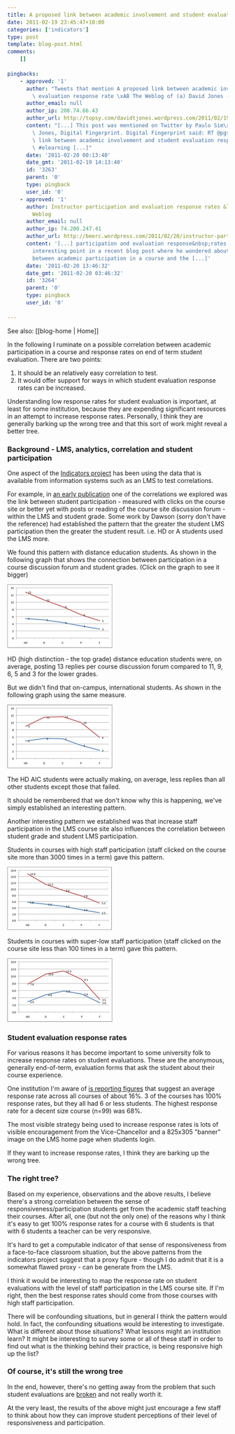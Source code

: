 ```yaml
---
title: A proposed link between academic involvement and student evaluation response rate
date: 2011-02-19 23:45:47+10:00
categories: ['indicators']
type: post
template: blog-post.html
comments:
    []
    
pingbacks:
    - approved: '1'
      author: "Tweets that mention A proposed link between academic involvement and student\
        \ evaluation response rate \xAB The Weblog of (a) David Jones -- Topsy.com"
      author_email: null
      author_ip: 208.74.66.43
      author_url: http://topsy.com/davidtjones.wordpress.com/2011/02/19/a-proposed-link-between-academic-involvement-and-student-evaluation-response-rate/?utm_source=pingback&utm_campaign=L2
      content: "[...] This post was mentioned on Twitter by Paulo Sim\xF5es and David\
        \ Jones, Digital Fingerprint. Digital Fingerprint said: RT @pgsimoes: A proposed\
        \ link between academic involvement and student evaluation response rate http://dlvr.it/H19tc\
        \ #elearning [...]"
      date: '2011-02-20 00:13:40'
      date_gmt: '2011-02-19 14:13:40'
      id: '3263'
      parent: '0'
      type: pingback
      user_id: '0'
    - approved: '1'
      author: Instructor participation and evaluation response rates &laquo; Col&#039;s
        Weblog
      author_email: null
      author_ip: 74.200.247.41
      author_url: http://beerc.wordpress.com/2011/02/20/instructor-participation-and-evaluation-response-rates/
      content: '[...] participation and evaluation response&nbsp;rates David raised an
        interesting point in a recent blog post where he wondered about the possible correlation
        between academic participation in a course and the [...]'
      date: '2011-02-20 13:46:32'
      date_gmt: '2011-02-20 03:46:32'
      id: '3264'
      parent: '0'
      type: pingback
      user_id: '0'
    
---
```


See also: [[blog-home | Home]]

In the following I ruminate on a possible correlation between academic participation in a course and response rates on end of term student evaluation. There are two points:

1. It should be an relatively easy correlation to test.
2. It would offer support for ways in which student evaluation response rates can be increased.

Understanding low response rates for student evaluation is important, at least for some institution, because they are expending significant resources in an attempt to increase response rates. Personally, I think they are generally barking up the wrong tree and that this sort of work might reveal a better tree.

### Background - LMS, analytics, correlation and student participation

One aspect of the [Indicators project](http://indicatorsproject.wordpress.com/) has been using the data that is available from information systems such as an LMS to test correlations.

For example, in [an early publication](http://indicatorsproject.wordpress.com/2009/10/09/the-indicators-project-identifying-effective-learning-adoption-activity-grades-and-external-factors/) one of the correlations we explored was the link between student participation - measured with clicks on the course site or better yet with posts or reading of the course site discussion forum - within the LMS and student grade. Some work by Dawson (sorry don't have the reference) had established the pattern that the greater the student LMS participation then the greater the student result. i.e. HD or A students used the LMS more.

We found this pattern with distance education students. As shown in the following graph that shows the connection between participation in a course discussion forum and student grades. (Click on the graph to see it bigger)

[![Average posts & replies for FLEX students](images/4096268313_da8131d5c7_m.jpg)](http://www.flickr.com/photos/david_jones/4096268313/ "Average posts & replies for FLEX students by David T Jones, on Flickr")

HD (high distinction - the top grade) distance education students were, on average, posting 13 replies per course discussion forum compared to 11, 9, 6, 5 and 3 for the lower grades.

But we didn't find that on-campus, international students. As shown in the following graph using the same measure.

[![Average posts & replies for AIC students](images/4097026702_80b2548c57_m.jpg)](http://www.flickr.com/photos/david_jones/4097026702/ "Average posts & replies for AIC students by David T Jones, on Flickr")

The HD AIC students were actually making, on average, less replies than all other students except those that failed.

It should be remembered that we don't know why this is happening, we've simply established an interesting pattern.

Another interesting pattern we established was that increase staff participation in the LMS course site also influences the correlation between student grade and student LMS participation.

Students in courses with high staff participation (staff clicked on the course site more than 3000 times in a term) gave this pattern.

[![Average student posts/replies on discussion forums for high staff participation courses](images/4037668889_8ccb1d63cc_m.jpg)](http://www.flickr.com/photos/david_jones/4037668889/ "Average student posts/replies on discussion forums for high staff participation courses by David T Jones, on Flickr")

Students in courses with super-low staff participation (staff clicked on the course site less than 100 times in a term) gave this pattern.

[![Average student posts/replies on discussion forums for super low staff participation courses](images/4038417332_8be6f549f4_m.jpg)](http://www.flickr.com/photos/david_jones/4038417332/ "Average student posts/replies on discussion forums for super low staff participation courses by David T Jones, on Flickr")

### Student evaluation response rates

For various reasons it has become important to some university folk to increase response rates on student evaluations. These are the anonymous, generally end-of-term, evaluation forms that ask the student about their course experience.

One institution I'm aware of [is reporting figures](http://content.cqu.edu.au/FCWViewer/view.do?page=13718) that suggest an average response rate across all courses of about 16%. 3 of the courses has 100% response rates, but they all had 6 or less students. The highest response rate for a decent size course (n=99) was 68%.

The most visible strategy being used to increase response rates is lots of visible encouragement from the Vice-Chancellor and a 825x305 "banner" image on the LMS home page when students login.

If they want to increase response rates, I think they are barking up the wrong tree.

### The right tree?

Based on my experience, observations and the above results, I believe there's a strong correlation between the sense of responsiveness/participation students get from the academic staff teaching their courses. After all, one (but not the only one) of the reasons why I think it's easy to get 100% response rates for a course with 6 students is that with 6 students a teacher can be very responsive.

It's hard to get a computable indicator of that sense of responsiveness from a face-to-face classroom situation, but the above patterns from the indicators project suggest that a proxy figure - though I do admit that it is a somewhat flawed proxy - can be generate from the LMS.

I think it would be interesting to map the response rate on student evaluations with the level of staff participation in the LMS course site. If I'm right, then the best response rates should come from those courses with high staff participation.

There will be confounding situations, but in general I think the pattern would hold. In fact, the confounding situations would be interesting to investigate. What is different about those situations? What lessons might an institution learn? It might be interesting to survey some or all of these staff in order to find out what is the thinking behind their practice, is being responsive high up the list?

### Of course, it's still the wrong tree

In the end, however, there's no getting away from the problem that such student evaluations are [broken](/blog2/2009/01/25/somethings-that-are-broken-with-evaluation-of-university-teaching/) and not really worth it.

At the very least, the results of the above might just encourage a few staff to think about how they can improve student perceptions of their level of responsiveness and participation.